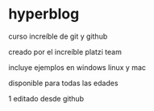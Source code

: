 # hyperblog
curso increíble de git y github

creado por el increíble platzi team

incluye ejemplos en windows linux y mac

disponible para todas las edades

1 editado desde github
